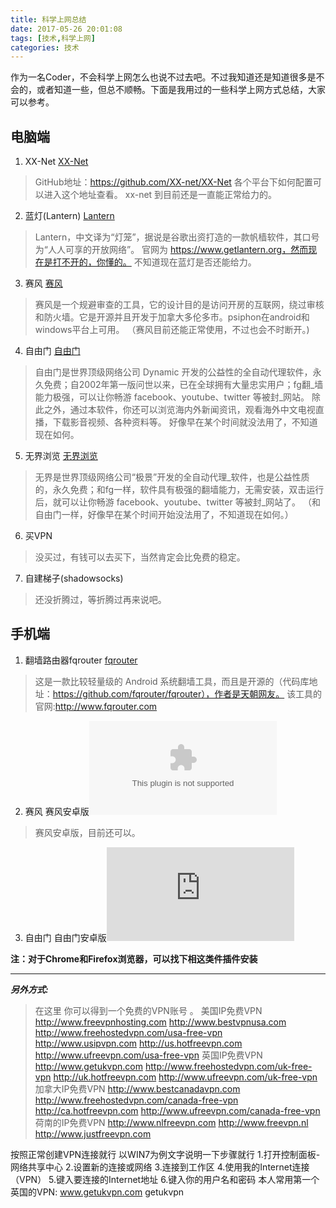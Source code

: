 ```yaml
---
title: 科学上网总结
date: 2017-05-26 20:01:08
tags: [技术,科学上网]
categories: 技术
---
```


作为一名Coder，不会科学上网怎么也说不过去吧。不过我知道还是知道很多是不会的，或者知道一些，但总不顺畅。下面是我用过的一些科学上网方式总结，大家可以参考。

**电脑端**
---
1. XX-Net
[XX-Net](https://github.com/XX-net/XX-Net/wiki/%E4%B8%AD%E6%96%87%E6%96%87%E6%A1%A3)
> GitHub地址：https://github.com/XX-net/XX-Net
> 各个平台下如何配置可以进入这个地址查看。
> xx-net 到目前还是一直能正常给力的。

2. 蓝灯(Lantern)
[Lantern](https://www.getlantern.org/)
> Lantern，中文译为“灯笼”，据说是谷歌出资打造的一款帆樯软件，其口号为“人人可享的开放网络”。
> 官网为 https://www.getlantern.org，然而现在是打不开的，你懂的。
> 不知道现在蓝灯是否还能给力。

3. 赛风
[赛风](https://s3.amazonaws.com/psiphon/web/mjr4-p23r-puwl/zh/download.html)
> 赛风是一个规避审查的工具，它的设计目的是访问开房的互联网，绕过审核和防火墙。它是开源并且开发于加拿大多伦多市。psiphon在android和windows平台上可用。
> （赛风目前还能正常使用，不过也会不时断开。)

4. 自由门
[自由门](http://webapi.br.baidu.com/v2/type/0x3/subtype/0x40000017/safe_page.html#url=http://dongtaiwang.com/loc/phome.php?v=7.54p&l=804)
> 自由门是世界顶级网络公司 Dynamic 开发的公益性的全自动代理软件，永久免费；自2002年第一版问世以来，已在全球拥有大量忠实用户；fg翻_墙能力极强，可以让你畅游 facebook、youtube、twitter 等被封_网站。 除此之外，通过本软件，你还可以浏览海内外新闻资讯，观看海外中文电视直播，下载影音视频、各种资料等。 
> 好像早在某个时间就没法用了，不知道现在如何。

5. 无界浏览
[无界浏览](http://www.wujieliulan.com/download.php)
> 无界是世界顶级网络公司“极景”开发的全自动代理_软件，也是公益性质的，永久免费；和fg一样，软件具有极强的翻墙能力，无需安装，双击运行后，就可以让你畅游 facebook、youtube、twitter 等被封_网站了。
> （和自由门一样，好像早在某个时间开始没法用了，不知道现在如何。）

6. 买VPN
> 没买过，有钱可以去买下，当然肯定会比免费的稳定。

7. 自建梯子(shadowsocks)
> 还没折腾过，等折腾过再来说吧。



**手机端**
---

1. 翻墙路由器fqrouter
[fqrouter](https://github.com/fqrouter/fqrouter)
> 这是一款比较轻量级的 Android 系统翻墙工具，而且是开源的（代码库地址：https://github.com/fqrouter/fqrouter），作者是天朝网友。
> 该工具的官网:http://www.fqrouter.com

2. 赛风
赛风安卓版![赛风](https://s3.amazonaws.com/psiphon/web/mjr4-p23r-puwl/PsiphonAndroid.apk)
> 赛风安卓版，目前还可以。

3. 自由门
自由门安卓版![自由门](http://www.wujieliulan.com/download.php)

**注：对于Chrome和Firefox浏览器，可以找下相这类件插件安装**


---

***另外方式:***

> 在这里 你可以得到一个免费的VPN账号 。 
美国IP免费VPN
http://www.freevpnhosting.com
http://www.bestvpnusa.com
http://www.freehostedvpn.com/usa-free-vpn
http://www.usipvpn.com
http://us.hotfreevpn.com
http://www.ufreevpn.com/usa-free-vpn
英国IP免费VPN
http://www.getukvpn.com
http://www.freehostedvpn.com/uk-free-vpn
http://uk.hotfreevpn.com
http://www.ufreevpn.com/uk-free-vpn
加拿大IP免费VPN
http://www.bestcanadavpn.com 
http://www.freehostedvpn.com/canada-free-vpn
http://ca.hotfreevpn.com
http://www.ufreevpn.com/canada-free-vpn
荷南的IP免费VPN
http://www.nlfreevpn.com
http://www.freevpn.nl
http://www.justfreevpn.com

按照正常创建VPN连接就行 以WIN7为例文字说明一下步骤就行
1.打开控制面板-网络共享中心
2.设置新的连接或网络
3.连接到工作区
4.使用我的Internet连接（VPN）
5.键入要连接的Internet地址
6.键入你的用户名和密码
本人常用第一个英国的VPN: www.getukvpn.com  getukvpn  




